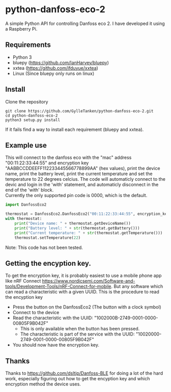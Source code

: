 # python-danfoss-eco-2
A simple Python API for controlling Danfoss eco 2. I have developed it using a Raspberry Pi.

## Requirements
 - Python 3
 - bluepy (https://github.com/IanHarvey/bluepy)
 - xxtea (https://github.com/ifduyue/xxtea)
 - Linux (Since bluepy only runs on linux)

## Install
Clone the repository 
```
git clone https://github.com/GylleTanken/python-danfoss-eco-2.git
cd python-danfoss-eco-2
python3 setup.py install 
```
If it fails find a way to install each requirement (bluepy and xxtea).

## Example use
This will connect to the danfoss eco with the "mac" address "00:11:22:33:44:55" and encryption key "AABBCCDDEEFF112233445566778899AA" (hex values), print the device name, print the battery level, print the current temperature and set the temperature to 22 degrees celcius.
The code will automaticly connect to the devic and login in the 'with' statement, and automaticly disconnect in the end of the 'with' block.  
Currently the only supported pin code is 0000, which is the default.

```python
import DanfossEco2

thermostat = DanfossEco2.DanfossEco2("00:11:22:33:44:55", encryption_key= b'\xAA\xBB\xCC\xDD\xEE\xFF\x11\x22\x33\x44\x55\x66\x77\x88\x99\xAA')
with thermostat:
    print("Device name: " + thermostat.getDeviceName())
    print("Battery level: " + str(thermostat.getBattery()))
    print("Current temperature: " + str(thermostat.getTemperature()))
    thermostat.setTemperature(22)
```

Note: This code has not been tested.

## Getting the encyption key.
To get the encryption key, it is probably easiest to use a mobile phone app like nRF Connect https://www.nordicsemi.com/Software-and-tools/Development-Tools/nRF-Connect-for-mobile. But any software which can read a characteristic with a given UUID.
This is the procedure to read the encyption key
 - Press the button on the DanfossEco2 (The button with a clock symbol)
 - Connect to the device
 - Read the characteristic with the UUID: "1002000B-2749-0001-0000-00805F9B042F"
   - This is only available when the button has been pressed.
   - The characteristic is part of the service with the UUID: "10020000-2749-0001-0000-00805F9B042F"
 - You should now have the encryption key.

## Thanks
Thanks to https://github.com/dsltip/Danfoss-BLE for doing a lot of the hard work, especially figuring out how to get the encyption key and which encryption method the device uses.

